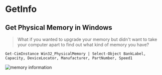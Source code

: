 # GetInfo

## Get Physical Memory in Windows

> What if you wanted to upgrade your memory but didn't want to take your computer apart to find out what kind of memory you have?

`Get-CimInstance Win32_PhysicalMemory | Select-Object BankLabel, Capacity, DeviceLocator, Manufacturer, PartNumber, Speed1`

![memory information](./Screenshot%202025-03-11%20at%2010.05.06 PM.png)

